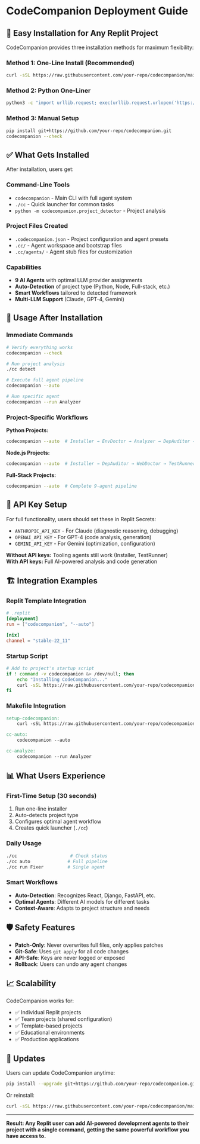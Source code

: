 # CodeCompanion Deployment Guide

## 🚀 Easy Installation for Any Replit Project

CodeCompanion provides three installation methods for maximum flexibility:

### Method 1: One-Line Install (Recommended)
```bash
curl -sSL https://raw.githubusercontent.com/your-repo/codecompanion/main/scripts/quick-install.sh | bash
```

### Method 2: Python One-Liner  
```bash
python3 -c "import urllib.request; exec(urllib.request.urlopen('https://raw.githubusercontent.com/your-repo/codecompanion/main/scripts/setup.py').read())"
```

### Method 3: Manual Setup
```bash
pip install git+https://github.com/your-repo/codecompanion.git
codecompanion --check
```

## ✅ What Gets Installed

After installation, users get:

### Command-Line Tools
- `codecompanion` - Main CLI with full agent system
- `./cc` - Quick launcher for common tasks
- `python -m codecompanion.project_detector` - Project analysis

### Project Files Created
- `.codecompanion.json` - Project configuration and agent presets
- `.cc/` - Agent workspace and bootstrap files
- `.cc/agents/` - Agent stub files for customization

### Capabilities
- **9 AI Agents** with optimal LLM provider assignments
- **Auto-Detection** of project type (Python, Node, Full-stack, etc.)
- **Smart Workflows** tailored to detected framework
- **Multi-LLM Support** (Claude, GPT-4, Gemini)

## 🎯 Usage After Installation

### Immediate Commands
```bash
# Verify everything works
codecompanion --check

# Run project analysis  
./cc detect

# Execute full agent pipeline
codecompanion --auto

# Run specific agent
codecompanion --run Analyzer
```

### Project-Specific Workflows

**Python Projects:**
```bash
codecompanion --auto  # Installer → EnvDoctor → Analyzer → DepAuditor → TestRunner
```

**Node.js Projects:**
```bash
codecompanion --auto  # Installer → DepAuditor → WebDoctor → TestRunner
```

**Full-Stack Projects:**
```bash
codecompanion --auto  # Complete 9-agent pipeline
```

## 🔧 API Key Setup

For full functionality, users should set these in Replit Secrets:

- `ANTHROPIC_API_KEY` - For Claude (diagnostic reasoning, debugging)
- `OPENAI_API_KEY` - For GPT-4 (code analysis, generation)
- `GEMINI_API_KEY` - For Gemini (optimization, configuration)

**Without API keys:** Tooling agents still work (Installer, TestRunner)  
**With API keys:** Full AI-powered analysis and code generation

## 🏗 Integration Examples

### Replit Template Integration
```toml
# .replit
[deployment]
run = ["codecompanion", "--auto"]

[nix]
channel = "stable-22_11"
```

### Startup Script
```bash
# Add to project's startup script
if ! command -v codecompanion &> /dev/null; then
    echo "Installing CodeCompanion..."
    curl -sSL https://raw.githubusercontent.com/your-repo/codecompanion/main/scripts/quick-install.sh | bash
fi
```

### Makefile Integration
```makefile
setup-codecompanion:
	curl -sSL https://raw.githubusercontent.com/your-repo/codecompanion/main/scripts/quick-install.sh | bash

cc-auto:
	codecompanion --auto

cc-analyze:
	codecompanion --run Analyzer
```

## 📊 What Users Experience

### First-Time Setup (30 seconds)
1. Run one-line installer
2. Auto-detects project type
3. Configures optimal agent workflow
4. Creates quick launcher (`./cc`)

### Daily Usage
```bash
./cc                    # Check status
./cc auto              # Full pipeline  
./cc run Fixer         # Single agent
```

### Smart Workflows
- **Auto-Detection**: Recognizes React, Django, FastAPI, etc.
- **Optimal Agents**: Different AI models for different tasks
- **Context-Aware**: Adapts to project structure and needs

## 🛡 Safety Features

- **Patch-Only**: Never overwrites full files, only applies patches
- **Git-Safe**: Uses `git apply` for all code changes
- **API-Safe**: Keys are never logged or exposed
- **Rollback**: Users can undo any agent changes

## 📈 Scalability

CodeCompanion works for:
- ✅ Individual Replit projects
- ✅ Team projects (shared configuration)
- ✅ Template-based projects
- ✅ Educational environments
- ✅ Production applications

## 🔄 Updates

Users can update CodeCompanion anytime:
```bash
pip install --upgrade git+https://github.com/your-repo/codecompanion.git
```

Or reinstall:
```bash
curl -sSL https://raw.githubusercontent.com/your-repo/codecompanion/main/scripts/quick-install.sh | bash
```

---

**Result: Any Replit user can add AI-powered development agents to their project with a single command, getting the same powerful workflow you have access to.**